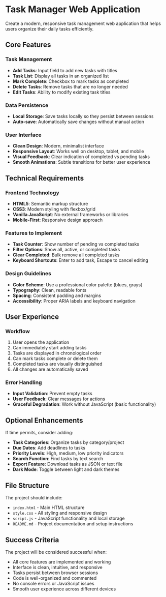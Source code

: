 # Task Manager Web Application

Create a modern, responsive task management web application that helps users organize their daily tasks efficiently.

## Core Features

### Task Management
- **Add Tasks**: Input field to add new tasks with titles
- **Task List**: Display all tasks in an organized list
- **Mark Complete**: Checkbox to mark tasks as completed
- **Delete Tasks**: Remove tasks that are no longer needed
- **Edit Tasks**: Ability to modify existing task titles

### Data Persistence
- **Local Storage**: Save tasks locally so they persist between sessions
- **Auto-save**: Automatically save changes without manual action

### User Interface
- **Clean Design**: Modern, minimalist interface
- **Responsive Layout**: Works well on desktop, tablet, and mobile
- **Visual Feedback**: Clear indication of completed vs pending tasks
- **Smooth Animations**: Subtle transitions for better user experience

## Technical Requirements

### Frontend Technology
- **HTML5**: Semantic markup structure
- **CSS3**: Modern styling with flexbox/grid
- **Vanilla JavaScript**: No external frameworks or libraries
- **Mobile-First**: Responsive design approach

### Features to Implement
- **Task Counter**: Show number of pending vs completed tasks
- **Filter Options**: Show all, active, or completed tasks
- **Clear Completed**: Bulk remove all completed tasks
- **Keyboard Shortcuts**: Enter to add task, Escape to cancel editing

### Design Guidelines
- **Color Scheme**: Use a professional color palette (blues, grays)
- **Typography**: Clean, readable fonts
- **Spacing**: Consistent padding and margins
- **Accessibility**: Proper ARIA labels and keyboard navigation

## User Experience

### Workflow
1. User opens the application
2. Can immediately start adding tasks
3. Tasks are displayed in chronological order
4. Can mark tasks complete or delete them
5. Completed tasks are visually distinguished
6. All changes are automatically saved

### Error Handling
- **Input Validation**: Prevent empty tasks
- **User Feedback**: Clear messages for actions
- **Graceful Degradation**: Work without JavaScript (basic functionality)

## Optional Enhancements

If time permits, consider adding:
- **Task Categories**: Organize tasks by category/project
- **Due Dates**: Add deadlines to tasks
- **Priority Levels**: High, medium, low priority indicators
- **Search Function**: Find tasks by text search
- **Export Feature**: Download tasks as JSON or text file
- **Dark Mode**: Toggle between light and dark themes

## File Structure

The project should include:
- `index.html` - Main HTML structure
- `style.css` - All styling and responsive design
- `script.js` - JavaScript functionality and local storage
- `README.md` - Project documentation and setup instructions

## Success Criteria

The project will be considered successful when:
- All core features are implemented and working
- Interface is clean, intuitive, and responsive
- Tasks persist between browser sessions
- Code is well-organized and commented
- No console errors or JavaScript issues
- Smooth user experience across different devices
